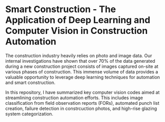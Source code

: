 # Smart Construction - The Application of Deep Learning and Computer Vision in Construction Automation

The construction industry heavily relies on photo and image data. Our internal investigations have shown that over 70% of the data generated during a new construction project consists of images captured on-site at various phases of construction. This immense volume of data provides a valuable opportunity to leverage deep learning techniques for automation and smart construction.

In this repository, I have summarized key computer vision codes aimed at streamlining construction automation efforts. This includes image classification from field observation reports (FORs), automated punch list creation, failure detection in constrcuction photos, and high-rise glazing system categorization.


